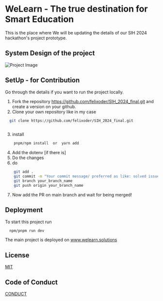 
# WeLearn - The true destination for Smart Education

This is the place where We will be updating the details of our SIH 2024 hackathon's project prototype.

## System Design of the project


![Project Image](https://github.com/felixoder/SIH_2024_final/blob/master/public/idea.png)


## SetUp - for Contribution

Go through the details if you want to run the project locally.

1. Fork the repository https://github.com/felixoder/SIH_2024_final.git and create a version on your github.
2. Clone your own repository like in my case 

```bash
  git clone https://github.com/felixoder/SIH_2024_final.git
  
```
3. install 

```bash
    pnpm/npm install  or  yarn add
```
4. Add the dotenv [if there is]
5. Do the changes
6. do 

```bash
    git add .
    git commit -m "Your commit message/ preferred as like: solved issue 115 like that"
    git branch your_branch_name
    git push origin your_branch_name

```
7. Now add the PR on main branch and wait for being merged!





## Deployment

To start this project run

```bash
  npm/pnpm run dev
```

The main project is deployed on www.welearn.solutions


## License

[MIT](https://choosealicense.com/licenses/mit/)

## Code of Conduct

[CONDUCT](https://www.contributor-covenant.org/version/2/1/code_of_conduct/)
